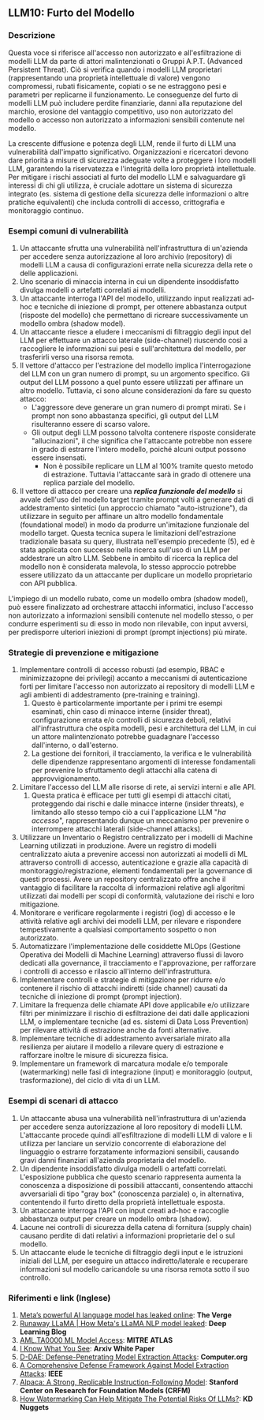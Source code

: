 ## LLM10: Furto del Modello

### Descrizione

Questa voce si riferisce all'accesso non autorizzato e all'esfiltrazione di modelli LLM da parte di attori malintenzionati o Gruppi A.P.T. (Advanced Persistent Threat). Ciò si verifica quando i modelli LLM proprietari (rappresentando una proprietà intellettuale di valore) vengono compromessi, rubati fisicamente, copiati o se ne estraggono pesi e parametri per replicarne il funzionamento. Le conseguenze del furto di modelli LLM può includere perdite finanziarie, danni alla reputazione del marchio, erosione del vantaggio competitivo, uso non autorizzato del modello o accesso non autorizzato a informazioni sensibili contenute nel modello.

La crescente diffusione e potenza degli LLM, rende il furto di LLM una vulnerabilità dall'impatto significativo. Organizzazioni e ricercatori devono dare priorità a misure di sicurezza adeguate volte a proteggere i loro modelli LLM, garantendo la riservatezza e l'integrità della loro proprietà intellettuale. Per mitigare i rischi associati al furto del modello LLM e salvaguardare gli interessi di chi gli utilizza, è cruciale adottare un sistema di sicurezza integrato (es. sistema di gestione della sicurezza delle informazioni o altre pratiche equivalenti) che includa controlli di accesso, crittografia e monitoraggio continuo.

### Esempi comuni di vulnerabilità

1. Un attaccante sfrutta una vulnerabilità nell'infrastruttura di un'azienda per accedere senza autorizzazione al loro archivio (repository) di modelli LLM a causa di configurazioni errate nella sicurezza della rete o delle applicazioni.
2. Uno scenario di minaccia interna in cui un dipendente insoddisfatto divulga modelli o artefatti correlati ai modelli.
3. Un attaccante interroga l'API del modello, utilizzando input realizzati ad-hoc e tecniche di iniezione di prompt, per ottenere abbastanza output (risposte del modello) che permettano di ricreare successivamente un modello ombra (shadow model).
4. Un attaccante riesce a eludere i meccanismi di filtraggio degli input del LLM per effettuare un attacco laterale (side-channel) riuscendo così a raccogliere le informazioni sui pesi e sull'architettura del modello, per trasferirli verso una risorsa remota.
5. Il vettore d'attacco per l'estrazione del modello implica l'interrogazione del LLM con un gran numero di prompt, su un argomento specifico. Gli output del LLM possono a quel punto essere utilizzati per affinare un altro modello. Tuttavia, ci sono alcune considerazioni da fare su questo attacco:
   - L'aggressore deve generare un gran numero di prompt mirati. Se i prompt non sono abbastanza specifici, gli output del LLM risulteranno essere di scarso valore.
   - Gli output degli LLM possono talvolta contenere risposte considerate "allucinazioni", il che significa che l'attaccante potrebbe non essere in grado di estrarre l'intero modello, poiché alcuni output possono essere insensati.
      - Non è possibile replicare un LLM al 100% tramite questo metodo di estrazione. Tuttavia l'attaccante sarà in grado di ottenere una replica parziale del modello.
6. Il vettore di attacco per creare una **_replica funzionale del modello_** si avvale dell'uso del modello target tramite prompt volti a generare dati di addestramento sintetici (un approccio chiamato "auto-istruzione"), da utilizzare in seguito per affinare un altro modello fondamentale (foundational model) in modo da produrre un'imitazione funzionale del modello target. Questa tecnica supera le limitazioni dell'estrazione tradizionale basata su query, illustrata nell'esempio precedente (5), ed è stata applicata con successo nella ricerca sull'uso di un LLM per addestrare un altro LLM. Sebbene in ambito di ricerca la replica del modello non è considerata malevola, lo stesso approccio potrebbe essere utilizzato da un attaccante per duplicare un modello proprietario con API pubblica.

L'impiego di un modello rubato, come un modello ombra (shadow model), può essere finalizzato ad orchestrare attacchi informatici, incluso l'accesso non autorizzato a informazioni sensibili contenute nel modello stesso, o per condurre esperimenti su di esso in modo non rilevabile, con input avversi, per predisporre ulteriori iniezioni di prompt (prompt injections) più mirate.

### Strategie di prevenzione e mitigazione

1. Implementare controlli di accesso robusti (ad esempio, RBAC e minimizzazopne dei privilegi) accanto a meccanismi di autenticazione forti per limitare l'accesso non autorizzato ai repository di modelli LLM e agli ambienti di addestramento (pre-training e training).
   1. Questo è particolarmente importante per i primi tre esempi esaminati, chin caso di minacce interne (insider threat), configurazione errata e/o controlli di sicurezza deboli, relativi all'infrastruttura che ospita modelli, pesi e architettura del LLM, in cui un attore malintenzionato potrebbe guadagnare l'accesso dall'interno, o dall'esterno.
   2. La gestione dei fornitori, il tracciamento, la verifica e le vulnerabilità delle dipendenze rappresentano argomenti di interesse fondamentali per prevenire lo sfruttamento degli attacchi alla catena di approvvigionamento.
2. Limitare l'accesso del LLM alle risorse di rete, ai servizi interni e alle API.
   1. Questa pratica è efficace per tutti gli esempi di attacchi citati, proteggendo dai rischi e dalle minacce interne (insider threats), e limitando allo stesso tempo ciò a cui l'applicazione LLM "_ha accesso_", rappresentando dunque un meccanismo per prevenire o interrompere attacchi laterali (side-channel attacks).
3. Utilizzare un Inventario o Registro centralizzato per i modelli di Machine Learning utilizzati in produzione. Avere un registro di modelli centralizzato aiuta a prevenire accessi non autorizzati ai modelli di ML attraverso controlli di accesso, autenticazione e grazie alla capacità di monitoraggio/registrazione, elementi fondamentali per la governance di questi processi. Avere un repository centralizzato offre anche il vantaggio di facilitare la raccolta di informazioni relative agli algoritmi utilizzati dai modelli per scopi di conformità, valutazione dei rischi e loro mitigazione.
4. Monitorare e verificare regolarmente i registri (log) di accesso e le attività relative agli archivi dei modelli LLM, per rilevare e rispondere tempestivamente a qualsiasi comportamento sospetto o non autorizzato.
5. Automatizzare l'implementazione delle cosiddette MLOps (Gestione Operativa dei Modelli di Machine Learning) attraverso flussi di lavoro dedicati alla governance, il tracciamento e l'approvazione, per rafforzare i controlli di accesso e rilascio all'interno dell'infrastruttura.
6. Implementare controlli e strategie di mitigazione per ridurre e/o contenere il rischio di attacchi indiretti (side channel) causati da tecniche di iniezione di prompt (prompt injection).
7. Limitare la frequenza delle chiamate API dove applicabile e/o utilizzare filtri per minimizzare il rischio di esfiltrazione dei dati dalle applicazioni LLM, o implementare tecniche (ad es. sistemi di Data Loss Prevention) per rilevare attività di estrazione anche da fonti alternative.
8. Implementare tecniche di addestramento avversariale mirato alla resilienza per aiutare il modello a rilevare query di estrazione e rafforzare inoltre le misure di sicurezza fisica.
9. Implementare un framework di marcatura modale e/o temporale (watermarking) nelle fasi di integrazione (input) e monitoraggio (output, trasformazione), del ciclo di vita di un LLM.

### Esempi di scenari di attacco

1. Un attaccante abusa una vulnerabilità nell'infrastruttura di un'azienda per accedere senza autorizzazione al loro repository di modelli LLM. L'attaccante procede quindi all'esfiltrazione di modelli LLM di valore e li utilizza per lanciare un servizio concorrente di elaborazione del linguaggio o estrarre forzatamente informazioni sensibili, causando gravi danni finanziari all'azienda proprietaria del modello.
2. Un dipendente insoddisfatto divulga modelli o artefatti correlati. L'esposizione pubblica che questo scenario rappresenta aumenta la conoscenza a disposizione di possibili attaccanti, consentendo attacchi avversariali di tipo "gray box" (conoscenza parziale) o, in alternativa, contentendo il furto diretto della proprietà intellettuale esposta.
3. Un attaccante interroga l'API con input creati ad-hoc e raccoglie abbastanza output per creare un modello ombra (shadow).
4. Lacune nei controlli di sicurezza della catena di fornitura (supply chain) causano perdite di dati relativi a informazioni proprietarie del o sul modello.
5. Un attaccante elude le tecniche di filtraggio degli input e le istruzioni iniziali del LLM, per eseguire un attacco indiretto/laterale e recuperare informazioni sul modello caricandole su una risorsa remota sotto il suo controllo.

### Riferimenti e link (Inglese)

1. [Meta’s powerful AI language model has leaked online](https://www.theverge.com/2023/3/8/23629362/meta-ai-language-model-llama-leak-online-misuse): **The Verge**
2. [Runaway LLaMA | How Meta's LLaMA NLP model leaked](https://www.deeplearning.ai/the-batch/how-metas-llama-nlp-model-leaked/): **Deep Learning Blog**
3. [AML.TA0000 ML Model Access](https://atlas.mitre.org/tactics/AML.TA0000): **MITRE ATLAS**
4. [I Know What You See](https://arxiv.org/pdf/1803.05847.pdf): **Arxiv White Paper**
5. [D-DAE: Defense-Penetrating Model Extraction Attacks](https://www.computer.org/csdl/proceedings-article/sp/2023/933600a432/1He7YbsiH4c): **Computer.org**
6. [A Comprehensive Defense Framework Against Model Extraction Attacks](https://ieeexplore.ieee.org/document/10080996): **IEEE**
7. [Alpaca: A Strong, Replicable Instruction-Following Model](https://crfm.stanford.edu/2023/03/13/alpaca.html): **Stanford Center on Research for Foundation Models (CRFM)**
8. [How Watermarking Can Help Mitigate The Potential Risks Of LLMs?](https://www.kdnuggets.com/2023/03/watermarking-help-mitigate-potential-risks-llms.html): **KD Nuggets**
